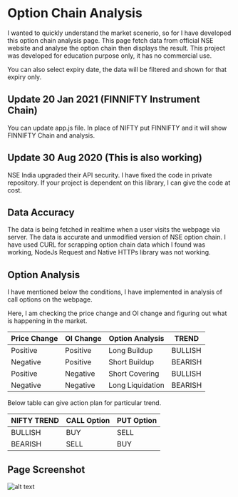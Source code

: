 # Option Chain Analysis

I wanted to quickly understand the market scenerio, so for I have developed this option chain analysis page. This page fetch data from official NSE website and analyse the option chain then displays the result. This project was developed for education purpose only, it has no commercial use.

You can also select expiry date, the data will be filtered and shown for that expiry only.

## Update 20 Jan 2021 (FINNIFTY Instrument Chain)

You can update app.js file. In place of NIFTY put FINNIFTY and it will show FINNIFTY Chain and analysis.

## Update 30 Aug 2020 (This is also working)

NSE India upgraded their API security. I have fixed the code in private repository. If your project is dependent on this library, I can give the code at cost.

## Data Accuracy

The data is being fetched in realtime when a user visits the webpage via server. The data is accurate and unmodified version of NSE option chain. I have used CURL for scrapping option chain data which I found was working, NodeJs Request and Native HTTPs library was not working. 

## Option Analysis

I have mentioned below the conditions, I have implemented in analysis of call options on the webpage. 

Here, I am checking the price change and OI change and figuring out what is happening in the market. 

| Price Change | OI Change | Option Analysis | TREND |
|--|--|--|--|
| Positive | Positive | Long Buildup | BULLISH |
| Negative | Positive | Short Buildup | BEARISH |
| Positive | Negative | Short Covering | BULLISH |
| Negative | Negative | Long Liquidation | BEARISH |

Below table can give action plan for particular trend.

| NIFTY TREND | CALL Option | PUT Option |
|--|--|--|
| BULLISH | BUY | SELL |
| BEARISH | SELL | BUY |


## Page Screenshot

![alt text](https://raw.githubusercontent.com/aadityatamrakar/option_chain_analysis/master/screencapture-niftychain-herokuapp-2019-11-18-21_44_16.png)
